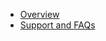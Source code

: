 - [Overview](home.md)
- [Support and FAQs](support.md)
<!--
- [Overview](home.md)
- [Eligibility](eligibility.md)
- [Implementation](implementation.md)
- [Support](support.md)
- [FAQs](FAQs.md)
-->